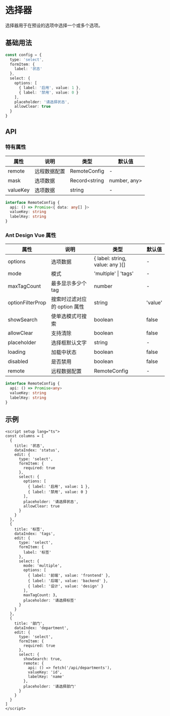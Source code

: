 # 选择器

选择器用于在预设的选项中选择一个或多个选项。

## 基础用法

<demo vue="../../../demos/curd/form-controls/select-demo.vue" title="选择器控件" description="展示各种选择器的配置选项，包括单选、多选、搜索、标签模式、远程数据等功能"></demo>

```ts
const config = {
  type: 'select',
  formItem: {
    label: '状态'
  },
  select: {
    options: [
      { label: '启用', value: 1 },
      { label: '禁用', value: 0 }
    ],
    placeholder: '请选择状态',
    allowClear: true
  }
}
```

## API

### 特有属性

| 属性 | 说明 | 类型 | 默认值 |
| --- | --- | --- | --- |
| remote | 远程数据配置 | RemoteConfig | - |
| mask | 选项数据 | Record<string | number, any> | - |
| valueKey | 选项数据 | string | - |

```ts
interface RemoteConfig {
  api: () => Promise<{ data: any[] }>
  valueKey: string
  labelKey: string
}
```

### Ant Design Vue 属性

| 属性 | 说明 | 类型 | 默认值 |
| --- | --- | --- | --- |
| options | 选项数据 | { label: string, value: any }[] | - |
| mode | 模式 | 'multiple' \| 'tags' | - |
| maxTagCount | 最多显示多少个 tag | number | - |
| optionFilterProp | 搜索时过滤对应的 option 属性 | string | 'value' |
| showSearch | 使单选模式可搜索 | boolean | false |
| allowClear | 支持清除 | boolean | false |
| placeholder | 选择框默认文字 | string | - |
| loading | 加载中状态 | boolean | false |
| disabled | 是否禁用 | boolean | false |
| remote | 远程数据配置 | RemoteConfig | - |

```ts
interface RemoteConfig {
  api: () => Promise<any>
  valueKey: string
  labelKey: string
}
```

## 示例

```vue
<script setup lang="ts">
const columns = [
  {
    title: '状态',
    dataIndex: 'status',
    edit: {
      type: 'select',
      formItem: {
        required: true
      },
      select: {
        options: [
          { label: '启用', value: 1 },
          { label: '禁用', value: 0 }
        ],
        placeholder: '请选择状态',
        allowClear: true
      }
    }
  },
  {
    title: '标签',
    dataIndex: 'tags',
    edit: {
      type: 'select',
      formItem: {
        label: '标签'
      },
      select: {
        mode: 'multiple',
        options: [
          { label: '前端', value: 'frontend' },
          { label: '后端', value: 'backend' },
          { label: '设计', value: 'design' }
        ],
        maxTagCount: 3,
        placeholder: '请选择标签'
      }
    }
  },
  {
    title: '部门',
    dataIndex: 'department',
    edit: {
      type: 'select',
      formItem: {
        required: true
      },
      select: {
        showSearch: true,
        remote: {
          api: () => fetch('/api/departments'),
          valueKey: 'id',
          labelKey: 'name'
        },
        placeholder: '请选择部门'
      }
    }
  }
]
</script>
```
